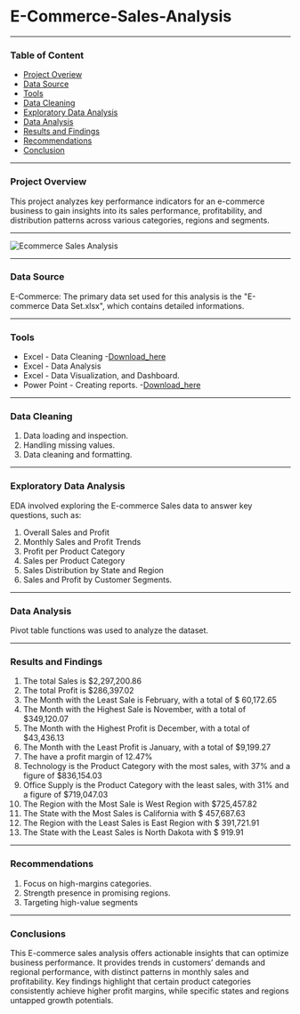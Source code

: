 # E-Commerce-Sales-Analysis

---
### Table of Content
- [Project Overiew](#project-overview)
- [Data Source](#data-source)
- [Tools](#tools)
- [Data Cleaning](#data-cleaning)
- [Exploratory Data Analysis](#exploratory-data-analysis)
- [Data Analysis](#data-analysis)
- [Results and Findings](#results-and-findings)
- [Recommendations](#recommendations)
- [Conclusion](#conclusion)

---
### Project Overview
This project analyzes key performance indicators for an e-commerce business to gain insights into its sales performance, profitability, and distribution patterns across various categories, regions and segments.

---
![Ecommerce Sales Analysis](https://github.com/user-attachments/assets/03ffb2e0-b2bf-457c-9dcc-e06e595c5695)

---
### Data Source
E-Commerce: The primary data set used for this analysis is the "E-commerce Data Set.xlsx", which contains detailed informations.

---
### Tools
- Excel - Data Cleaning
  -[Download_here](https://microsoft.com)
- Excel - Data Analysis
- Excel - Data Visualization, and Dashboard.
- Power Point -  Creating reports.
   -[Download_here](https://microsoft.com)
  
---
### Data Cleaning
 1. Data loading and inspection.
 2. Handling missing values.
 3. Data cleaning and formatting.
    
---
### Exploratory Data Analysis
EDA involved exploring the E-commerce Sales data to answer key questions, such as:
1.	Overall Sales and Profit
2.	Monthly Sales and Profit Trends
3.	Profit per Product Category
4.	Sales per Product Category
5.	Sales Distribution by State and Region
6.	Sales and Profit by Customer Segments.
   
---
### Data Analysis
Pivot table functions was used to analyze the dataset.

---
###  Results and Findings

1.	The total Sales is $2,297,200.86
2.	The total Profit is $286,397.02
3.	The Month with the Least Sale is February, with a total of $ 60,172.65
4.	The Month with the Highest Sale is November, with a total of $349,120.07
5.	The Month with the Highest Profit is December, with a total of $43,436.13
6.	The Month with the Least Profit is January, with a total of $9,199.27
7.	The have a profit margin of 12.47%
8.	Technology is the Product Category with the most sales, with 37% and a figure of $836,154.03
9.	Office Supply is the Product Category with the least sales, with 31% and a figure of $719,047.03
10.	The Region with the Most Sale is West Region with $725,457.82
11.	The State with the Most Sales is California with $ 457,687.63
12.	The Region with the Least Sales is East Region with $ 391,721.91
13.	The State with the Least Sales is North Dakota with $ 919.91
    
---
### Recommendations
1.	Focus on high-margins categories.
2.	Strength presence in promising regions.
3.	Targeting high-value segments
   
---
### Conclusions

This E-commerce sales analysis offers actionable insights that can optimize business performance. It provides trends in customers’ demands and regional performance, with distinct patterns in monthly sales and profitability. Key findings highlight that certain product categories consistently achieve higher profit margins, while specific states and regions untapped growth potentials.


